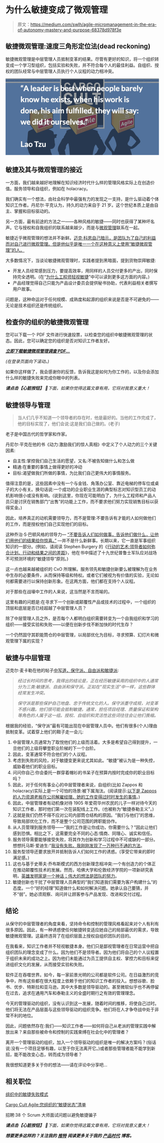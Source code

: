 # 为什么敏捷变成了微观管理

> 原文：<https://medium.com/swlh/agile-micromanagement-in-the-era-of-autonomy-mastery-and-purpose-68378d978f3e>

## 敏捷微观管理:速度三角形定位法(dead reckoning)

敏捷微观管理是中层管理人员抵制变革的结果。尽管有更好的知识，将一个组织转变成一个学习型组织，包括实验和失败，并不符合每个人的最佳利益。自组织、授权的团队经常与中层管理人员执行个人议程的动力相冲突。

![](img/c37bec1c02121e573f7451e95166fe1c.png)

## 敏捷及其与微观管理的接近

一方面，我们越来越好地理解在知识经济时代什么样的管理风格实际上在创造价值。服务领导和自组织，例如在 holacracy。

我们确实有一个想法，由社会科学中最强有力的发现之一支持，是什么驱动着个体知识工作者。丹尼尔·平克认为，持久的动力来自于 21 岁。这个世纪本质上是由自主、掌握和目标驱动的。

另一方面，最有前途的方法之一——各种风格的敏捷——同时也获得了某种坏名声。它与授权和自我组织的联系越来越少，而是与[微观管理](https://en.m.wikipedia.org/wiki/Micromanagement)联系在一起。

敏捷近乎微观管理的想法并不新鲜。[迈克·科恩自己暗示，是团队为了自己的利益而对自己进行微观管理。但是他似乎是唯一一个在这种意义上使用“敏捷微观管理”的人。](https://www.mountaingoatsoftware.com/blog/ssssh....agile-is-all-about-micromanaging)

大多数情况下，当谈论敏捷微观管理时，实践者提到黑暗面，提到货物崇拜敏捷:

*   开发人员经常感到压力，要提高效率，用同样的人员交付更多的产出，同时保持完全透明。(在“[为什么工程师轻视敏捷](https://age-of-product.com/engineers-despise-agile/)”中可以读到更多这方面的内容。)
*   产品经理觉得自己只能为产品设计委员会提供秘书协助，代表利益相关者撰写用户故事。

问题是，这种命运对于任何规模、成熟度和起源的组织来说是否是不可避免的——无论是技术组织还是传统组织。

## 检查你的组织的敏捷微观管理

您可以下载一个 PDF 文件进行快速投票，以检查您的组织中敏捷微观管理的状态。因此，您可以确定您的组织是否对知识工作者友好。

[***立即下载敏捷微观管理调查 PDF…***](https://age-of-product.com/engineers-despise-agile/)

*(在登录页面向下滚动。)*

如果你这样做了，我会感谢你的反馈，告诉我这是如何为你工作的，以及你会添加什么样的敏捷失败来完成你眼中的列表。

***请点击【心脏按钮】*** *💚下面，如果你觉得这篇文章有用，它将对我意义重大！*

## 敏捷领导与管理

> 当人们几乎不知道一个领导者的存在时，他是最好的。当他的工作完成了，他的目标实现了，他们会说:这是我们自己做的。(老子)

老子是中国古代的哲学家和作家。

丹尼尔·平克在他的书《动力:激励我们的惊人真相》中定义了个人动力的三个关键因素:

*   自主性:掌控我们自己生活的愿望，又名:不被告知做什么和怎么做
*   精通:在重要的事情上做得更好的冲动
*   目标:渴望做我们所做的事情，为比我们自己更伟大的事情服务。

值得注意的是，这些因素中没有一个与金钱、角落办公室、靠近电梯的停车位或桌子的大小有关。换句话说:一个成功的企业职业生涯的典型标志对知识型员工的动机影响很小或没有影响。(说到这里，你现在可能明白了，为什么工程师和产品人员只是讨厌在销售部门“出售”的功能上工作，而不要求他们努力实现销售目标以获得奖金。)

因此，培养真正的动机需要领导力，而不是管理:不要告诉有才能的人如何做他们的工作，而是授权他们自己实现他们的目标。

这种乔治·S·巴顿风格的领导力— [“不要告诉人们如何做事，告诉他们做什么，让他们用他们的结果给你惊喜。”](http://www.brainyquote.com/quotes/quotes/g/georgespa106027.html) —并不是什么新鲜事。长期以来，它一直是军事组织知识的一部分。(例如，请阅读 Stephen Burgery 的《[行动的艺术:领导者如何弥合计划、行动和结果之间的差距](http://geni.us/1yrz)》，他在书中描述了十九世纪普鲁士军队应对战场不可预测环境的“敏捷领导”原则。)

这一点也越来越被组织的 CxO 所理解。服务领先和敏捷创新要么被理解为在业务中生存的必要条件，从而保持等级和特权。或者它们被视为有价值的实验，无论如何都需要进行以保持创新形象。在这两方面，他们都在支持个人议程。

对于那些在战壕中工作的人来说，这当然是不言而喻的。

这里有趣的问题是:在寻求下一个创新或颠覆性产品或技术的过程中，一个组织的顶层和底层是否已经超越了中层管理人员？

除了中层管理人员之外，是否每个人都明白组织需要转变为一个自我组织和学习的组织——接受实验和失败——以便在创新步伐不断加快的时代生存？

一个仍然固守其职能筒仓的中层管理，以局部优化为目标，寻求预算、幻灯片和微观管理下属的实现？

## 敏捷与中层管理

迈克尔·麦卡勒在他的帖子[中写道，保守派、自由派和敏捷派](https://www.scrumalliance.org/community/articles/2016/march/conservatives-liberals-and-agilists):

> *经过长时间的思考，我得出的结论是，正在经历敏捷采用的组织中的人通常分为三类:敏捷派、自由派和保守派。正如在“现实生活”中一样，这些群体经常发生冲突。*
> 
> *保守派是那些保护自己地盘、忠于传统文化的人。保守派墨守成规，对变革不感兴趣。他们很可能会抵制敏捷。通常，担任项目经理、质量保证和架构等角色的人属于这一组。授权、自组织和灵活性这些词往往会让他们畏缩。*

根据我的经验，“保守派”最有可能出现在中层管理人员中。他们有很多(个人)理由抵制变革。试着穿上他们的鞋子走一会儿:

1.  中层管理人员通常为了取悦他们的上级而活着。大多是希望自己得到提升，一旦他们的上级将攀登职业阶梯的下一个台阶。
2.  因此，变革通常不符合他们的个人议程。
3.  考虑到失败的风险，对于敏捷变更来说尤其如此。“敏捷”被认为是一种失控，威胁着他们的职业目标。
4.  问问你自己:你会委托一群穿着帽衫的书呆子在预算内按时完成你的职业目标吗？
5.  因此，对于任何有事业心的中层管理者来说，自组织(比如 Zappos 和 holacracy)实际上是一个可怕的场景:被下属淘汰。(阅读提示:[以下是 Zappos 的人力资源老板在公司解雇经理、她的工作变得过时时发生的事情](http://www.businessinsider.com/zappos-hr-boss-hollie-delaney-talks-about-holacracy-2016-2?IR=T)。)
6.  因此，中层管理者有动机像对待 1905 年爱荷华州农民的儿子一样对待今天的知识工作者，那时他们第一次在装配线上工作。(也被称为“敏捷泰勒主义”。)
7.  这就是我们仍然不得不应对公司内部筒仓结构的原因。“我们与他们”的思维，导致局部优化工作，而不是整个公司范围的跨职能协作。
8.  从人员管理到服务领导——“我的工作是让你成功，你需要什么？”因此让他们感到恐惧。相比之下，这需要完全不同的心态:情商、同理心、诚实和信任。
9.  服务领导需要能够接受失败，将其作为创新和学习过程中不可或缺的一部分。想想托马斯·爱迪生:“[我没有失败。我刚刚发现了一万种行不通的方法](http://www.brainyquote.com/quotes/quotes/t/thomasaed132683.html#PZ50JUCt7U4Y8z6y.99)。
10.  服务型领导还要求放开并抵制告诉人们如何工作的诱惑。(享受它带来的即时满足感。)
11.  这也与基于史蒂夫·乔布斯模式的西方创新理念相冲突:一个有创造力的个体正在推动颠覆性技术的发展。然而，哈佛大学和伦敦经济学院的一项新研究表明，[英雄发明家是一个神话；伟大的想法是团队的努力](http://www.inc.com/jessica-stillman/social-beats-smart-when-it-comes-to-creativity-new-study-says.html)。
12.  敏捷创新也干扰了中层管理人员典型的“我们知道我们需要为客户构建什么”的态度。一个“好的经理”知道做什么和如何解决问题。她承认自己要猜，并不“弱”。她必须观察、询问并让顾客参与产品发现、改进和交付过程。

## 结论

从保守的中层管理者的角度来看，坚持命令和控制的管理风格看起来对个人有利有很多原因。因此，有一种诱惑使任何敏捷转变适应她自己的局部最优的需求，导致敏捷微观管理。这最终违背了在组织层面上授权自组织团队的目的。

在我看来，知识工作者并不轻视敏捷本身。他们只是鄙视管理者在日常运营中把自组织团队的理念变成了什么。因为他们不是领导者。因为他们将自己的个人议程置于组织未来的成功之上。因为他们未能通过为员工提供自主权、掌控力和目标来促进组织文化的发展，从而接受实验和失败。

软件正在吞噬世界。如今，每一家前景光明的公司都是软件公司。在日益激烈的竞争中，所有这些都在很大程度上依赖于他们的知识工作者的投入。想想谷歌、脸书、优步、特斯拉和亚马逊。其中大多数是领导驱动的。甚至微软似乎也不再停留在过去，追求在通用汽车和泰勒主义的全盛时期行之有效的管理理念。

今天的管理驱动的组织，没有认识到这一发展，随着时间的推移，将使自己过时。他们将无法在产品层面与这些领导驱动的组织竞争。他们将在人才争夺战中处于非常不利的地位。

因此，问题依然存在:我们——知识工作者——如何将自己从老派的管理实践中解放出来？来自那些被命令和控制的实践束缚在社会化中的管理者？

离开一个管理驱动的组织，加入一个领导驱动的组织是唯一的解决方案吗？(俗话说:没有一个项目足够有趣，以至于你无法离开它。)或者那些管理者能不能学到新招，能不能改变心态，转而成为领导者？

我很想知道更多关于你的想法——请在评论中分享吧…

## 相关职位

[组织中的敏捷失败模式](https://age-of-product.com/agile-failure-patterns-in-organizations/)

[Cargo Cult Agile:您组织的“敏捷状态”清单](https://age-of-product.com/cargo-cult-agile-state-agile-checklist-organization/)

招聘:38 个 Scrum 大师面试问题以避免敏捷骗子

***请点击【心脏按钮】*** *💚下面，如果你觉得这篇文章有用，它将对我意义重大！*

***想要更多这样的？关注我的*** [***推特***](https://twitter.com/stefanw) ***阅读更多关于我的*** [***产品时代***](https://age-of-product.com) ***博客。***
